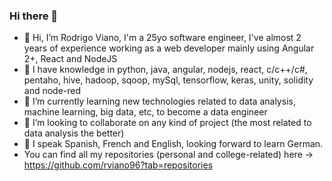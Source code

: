 ### Hi there 👋

- 👋 Hi, I’m Rodrigo Viano, I'm a 25yo software engineer, I've almost 2 years of experience working as a web developer mainly using Angular 2+, React and NodeJS
- :brain: I have knowledge in python, java, angular, nodejs, react, c/c++/c#, pentaho, hive, hadoop, sqoop, mySql, tensorflow, keras, unity, solidity and node-red
- 🌱 I’m currently learning new technologies related to data analysis, machine learning, big data, etc, to become a  data engineer
- 👯 I’m looking to collaborate on any kind of project (the most related to data analysis the better)
- 💬 I speak Spanish, French and English, looking forward to learn German.
- You can find all my repositories (personal and college-related) here -> https://github.com/rviano96?tab=repositories

